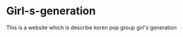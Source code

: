 Girl-s-generation
=================

This is a website which is describe koren pop group girl's generation
